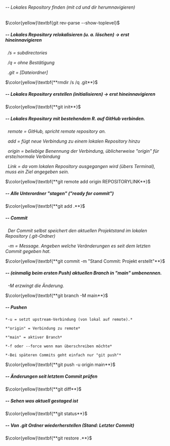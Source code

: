 ###### -- Lokales Repository finden (mit cd und dir herumnavigieren)

$\color{yellow}\textbf{git rev-parse --show-toplevel}$



##### -- Lokales Repository relokalisieren (u. a. löschen) -> erst hineinnavigieren

 	*/s = subdirectories*

 	*/q = ohne Bestätigung*

 	*.git = \[Dateiordner]*

$\color{yellow}\textbf{**rmdir /s /q .git**}$



##### -- Lokales Repository erstellen (initialisieren) -> erst hineinnavigieren

$\color{yellow}\textbf{**git init**}$



##### -- Lokales Repository mit bestehendem R. auf GitHub verbinden.

 	*remote = GitHub, spricht remote repository an.*

 	*add = fügt neue Verbindung zu einem lokalen Repository hinzu*

 	*origin = beliebige Benennung der Verbindung, üblicherweise "origin" für erste/normale Verbindung*

 	*Link = da vom lokalen Repository ausgegangen wird (übers Terminal), muss ein Ziel angegeben sein.*

$\color{yellow}\textbf{**git remote add origin REPOSITORYLINK**}$



##### -- Alle Unterordner "stagen" ("ready for commit")

$\color{yellow}\textbf{**git add .**}$



##### -- Commit

 	*Der Commit selbst speichert den aktuellen Projektstand im lokalen Repository (.git-Ordner)*

 	*-m = Message. Angeben welche Veränderungen es seit dem letzten Commit gegeben hat.*

$\color{yellow}\textbf{**git commit -m "Stand Commit: Projekt erstellt"**}$



##### -- (einmalig beim ersten Push) aktuellen Branch in "main" umbenennen.

 	*-M erzwingt die Änderung.*

$\color{yellow}\textbf{**git branch -M main**}$



##### -- Pushen

	*-u = setzt upstream-Verbindung (von lokal auf remote).*

	*"origin" = Verbindung zu remote*

	*"main" = aktiver Branch*

	*-f oder --force wenn man überschreiben möchte*

	*-Bei späteren Commits geht einfach nur "git push"*

$\color{yellow}\textbf{**git push -u origin main**}$



##### -- Änderungen seit letztem Commit prüfen

$\color{yellow}\textbf{**git diff**}$



##### -- Sehen was aktuell gestaged ist

$\color{yellow}\textbf{**git status**}$



##### -- Von .git Ordner wiederherstellen (Stand: Letzter Commit)

$\color{yellow}\textbf{**git restore .**}$

